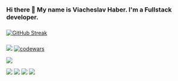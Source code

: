 ### Hi there 👋 My name is Viacheslav Haber. I'm a Fullstack developer.

###
[![GitHub Streak](https://streak-stats.demolab.com?user=haber-viacheslav&theme=transparent)](https://git.io/streak-stats)
###
[![](https://visitcount.itsvg.in/api?id=haber-viacheslav&label=Profile%20Views&color=1&icon=1&pretty=false)](https://visitcount.itsvg.in)
[![codewars](https://www.codewars.com/users/jokercs/badges/large)](https://www.codewars.com/users/jokercs)  


![](http://github-profile-summary-cards.vercel.app/api/cards/profile-details?username=haber-viacheslav&theme=github_dark)

![](http://github-profile-summary-cards.vercel.app/api/cards/repos-per-language?username=haber-viacheslav&theme=github_dark)
![](http://github-profile-summary-cards.vercel.app/api/cards/most-commit-language?username=haber-viacheslav&theme=github_dark)
![](http://github-profile-summary-cards.vercel.app/api/cards/stats?username=haber-viacheslav&theme=github_dark)
![](https://github-profile-summary-cards.vercel.app/api/cards/productive-time?username=haber-viacheslav&theme=github_dark)


<!--
**haber-viacheslav/haber-viacheslav** is a ✨ _special_ ✨ repository because its `README.md` (this file) appears on your GitHub profile.

Here are some ideas to get you started:

- 🔭 I’m currently working on ...
- 🌱 I’m currently learning ...
- 👯 I’m looking to collaborate on ...
- 🤔 I’m looking for help with ...
- 💬 Ask me about ...
- 📫 How to reach me: ...
- 😄 Pronouns: ...
- ⚡ Fun fact: ...
-->
